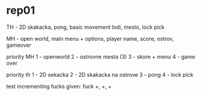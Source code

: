 # rep01
TH - 2D skakacka, pong, basic movement  lodi, mesto, lock pick

MH - open world, main menu + options, player name, score, ostrov, gameover

priority MH
1 - openworld
2 - ostrovne mesta (3)
3 - skore + menu
4 - game  over

priority th 
1 - 2D sekacka
2 - 2D skakacka na ostrove
3 - pong
4 - lock pick

test
incrementing fucks given:
fuck +, +, +
